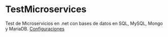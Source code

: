 # TestMicroservices
Test de Microservicios en .net con bases de datos en SQL, MySQL, Mongo y MariaDB.
[Configuraciones](https://github.com/jhoncastrillon9/TestMicroservices.Net)
